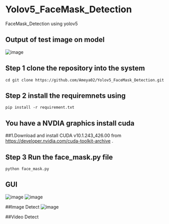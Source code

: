 # Yolov5_FaceMask_Detection
FaceMask_Detection using yolov5
## Output of test image on model
![image](https://user-images.githubusercontent.com/65841021/185787855-35a470f6-97e0-4f79-96ed-a10f6970213e.png)

## Step 1 clone the repository into the system
```
cd git clone https://github.com/Ameya02/Yolov5_FaceMask_Detection.git
```
## Step 2 install the requiremnets using 
```
pip install -r requirement.txt 
```
## You have a NVDIA graphics install cuda
##1.Download and install CUDA v10.1.243_426.00 from https://developer.nvidia.com/cuda-toolkit-archive .

## Step 3 Run the face_mask.py file
```
python face_mask.py
```
## GUI
![image](https://user-images.githubusercontent.com/65841021/185787595-dba715b9-5166-4814-824d-5cedaf4c4bab.png)
![image](https://user-images.githubusercontent.com/65841021/185787629-830847bf-88d8-4d7c-8752-2d1316ccf332.png)


##Image Detect
![image](https://user-images.githubusercontent.com/65841021/185788138-73b20291-eb41-499b-9c32-9f7f5050ee40.png)

##Video Detect


